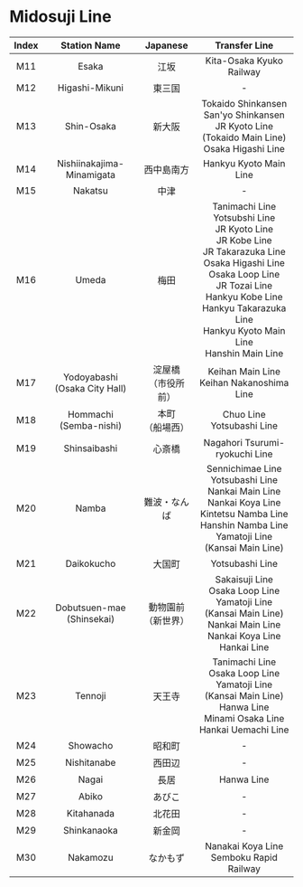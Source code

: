 
# Midosuji Line

| Index |           Station Name           |   Japanese    |                                                                                                                 Transfer Line                                                                                                                  |
| :---: | :------------------------------: | :-----------: | :--------------------------------------------------------------------------------------------------------------------------------------------------------------------------------------------------------------------------------------------: |
|  M11  |              Esaka               |      江坂       |                                                                                                            Kita-Osaka Kyuko Railway                                                                                                            |
|  M12  |          Higashi-Mikuni          |      東三国      |                                                                                                                       -                                                                                                                        |
|  M13  |            Shin-Osaka            |      新大阪      |                                                                     Tokaido Shinkansen<br>San'yo Shinkansen<br>JR Kyoto Line<br>(Tokaido Main Line)<br>Osaka Higashi Line                                                                      |
|  M14  |    Nishiinakajima-Minamigata     |     西中島南方     |                                                                                                             Hankyu Kyoto Main Line                                                                                                             |
|  M15  |             Nakatsu              |      中津       |                                                                                                                       -                                                                                                                        |
|  M16  |              Umeda               |      梅田       | Tanimachi Line<br>Yotsubshi Line<br>JR Kyoto Line<br>JR Kobe Line<br>JR Takarazuka Line<br>Osaka Higashi Line<br>Osaka Loop Line<br>JR Tozai Line<br>Hankyu Kobe Line<br>Hankyu Takarazuka Line<br>Hankyu Kyoto Main Line<br>Hanshin Main Line |
|  M17  | Yodoyabashi<br>(Osaka City Hall) | 淀屋橋<br>（市役所前） |                                                                                                  Keihan Main Line<br>Keihan Nakanoshima Line                                                                                                   |
|  M18  |    Hommachi<br>(Semba-nishi)     |  本町<br>（船場西）  |                                                                                                          Chuo Line<br>Yotsubashi Line                                                                                                          |
|  M19  |           Shinsaibashi           |      心斎橋      |                                                                                                         Nagahori Tsurumi-ryokuchi Line                                                                                                         |
|  M20  |              Namba               |    難波・なんば     |                                        Sennichimae Line<br>Yotsubashi Line<br>Nankai Main Line<br>Nankai Koya Line<br>Kintetsu Namba Line<br>Hanshin Namba Line<br>Yamatoji Line<br>(Kansai Main Line)                                         |
|  M21  |            Daikokucho            |      大国町      |                                                                                                                Yotsubashi Line                                                                                                                 |
|  M22  |   Dobutsuen-mae<br>(Shinsekai)   | 動物園前<br>（新世界） |                                                        Sakaisuji Line<br>Osaka Loop Line<br>Yamatoji Line<br>(Kansai Main Line)<br>Nankai Main Line<br>Nankai Koya Line<br>Hankai Line                                                         |
|  M23  |             Tennoji              |      天王寺      |                                                       Tanimachi Line<br>Osaka Loop Line<br>Yamatoji Line<br>(Kansai Main Line)<br>Hanwa Line<br>Minami Osaka Line<br>Hankai Uemachi Line                                                       |
|  M24  |             Showacho             |      昭和町      |                                                                                                                       -                                                                                                                        |
|  M25  |           Nishitanabe            |      西田辺      |                                                                                                                       -                                                                                                                        |
|  M26  |              Nagai               |      長居       |                                                                                                                   Hanwa Line                                                                                                                   |
|  M27  |              Abiko               |      あびこ      |                                                                                                                       -                                                                                                                        |
|  M28  |            Kitahanada            |      北花田      |                                                                                                                       -                                                                                                                        |
|  M29  |           Shinkanaoka            |      新金岡      |                                                                                                                       -                                                                                                                        |
|  M30  |             Nakamozu             |     なかもず      |                                                                                                   Nanakai Koya Line<br>Semboku Rapid Railway                                                                                                   |
